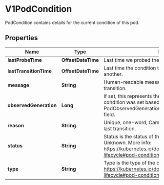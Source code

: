 

# V1PodCondition

PodCondition contains details for the current condition of this pod.

## Properties

| Name | Type | Description | Notes |
|------------ | ------------- | ------------- | -------------|
|**lastProbeTime** | **OffsetDateTime** | Last time we probed the condition. |  [optional] |
|**lastTransitionTime** | **OffsetDateTime** | Last time the condition transitioned from one status to another. |  [optional] |
|**message** | **String** | Human-readable message indicating details about last transition. |  [optional] |
|**observedGeneration** | **Long** | If set, this represents the .metadata.generation that the pod condition was set based upon. This is an alpha field. Enable PodObservedGenerationTracking to be able to use this field. |  [optional] |
|**reason** | **String** | Unique, one-word, CamelCase reason for the condition&#39;s last transition. |  [optional] |
|**status** | **String** | Status is the status of the condition. Can be True, False, Unknown. More info: https://kubernetes.io/docs/concepts/workloads/pods/pod-lifecycle#pod-conditions |  |
|**type** | **String** | Type is the type of the condition. More info: https://kubernetes.io/docs/concepts/workloads/pods/pod-lifecycle#pod-conditions |  |



